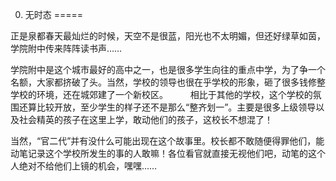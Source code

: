 0. 无时态
=====

正是泉都春天最灿烂的时候，天空不是很蓝，阳光也不太明媚，但还好绿草如茵，学院附中传来阵阵读书声……

学院附中是这个城市最好的高中之一，也是很多学生向往的重点中学，为了争一个名额，大家都挤破了头。当然，学校的领导也很在乎学校的形象，砸了很多钱修整学校的环境，还在城郊建了一个新校区。
　　
相比于其他的学校，这个学校的氛围还算比较开放，至少学生的样子还不是那么“整齐划一”。主要是很多上级领导以及社会精英的孩子在这里上学，敢动他们的孩子，这校长不想混了！

当然，“官二代”并有没什么可能出现在这个故事里。校长都不敢随便得罪他们，能动笔记录这个学校所发生的事的人敢嘛！各位看官就直接无视他们吧，动笔的这个人绝对不给他们上镜的机会，嘿嘿……
